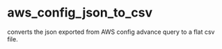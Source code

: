 # aws_config_json_to_csv
converts the json exported from AWS config advance query to a flat csv file.
